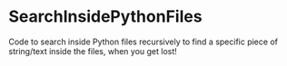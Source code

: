 # SearchInsidePythonFiles
Code to search inside Python files recursively to find a specific piece of string/text inside the files, when you get lost!
